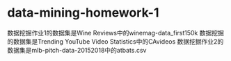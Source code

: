 # data-mining-homework-1
数据挖掘作业1的数据集是Wine Reviews中的winemag-data_first150k
数据挖掘的数据集是Trending YouTube Video Statistics中的CAvideos
数据挖掘作业2的数据集是mlb-pitch-data-20152018中的atbats.csv
